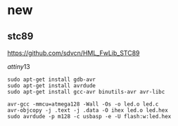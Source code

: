 # new
 







## stc89

https://github.com/sdvcn/HML_FwLib_STC89





 *attiny*13





 

```shell
sudo apt-get install gdb-avr
sudo apt-get install avrdude
sudo apt-get install gcc-avr binutils-avr avr-libc
```
 
 



```shell
avr-gcc -mmcu=atmega128 -Wall -Os -o led.o led.c
avr-objcopy -j .text -j .data -O ihex led.o led.hex
sudo avrdude -p m128 -c usbasp -e -U flash:w:led.hex
```
 
